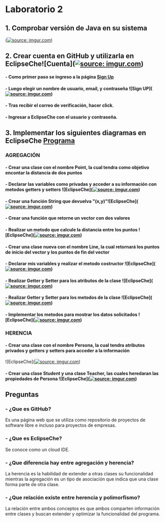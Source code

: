 # Laboratorio 2
## 1. Comprobar versión de Java en su sistema 
(<a href="http://imgur.com/EJETRSY"><img src="http://i.imgur.com/EJETRSY.png?1" title="source: imgur.com" /></a>)
## 2. Crear cuenta en GitHub y utilizarla en EclipseChe![Cuenta](<a href="http://imgur.com/TXg2pKg"><img src="http://i.imgur.com/TXg2pKg.png?1" title="source: imgur.com" /></a>)
#### - Como primer paso se ingreso a la página [Sign Up]( https://github.com/)
#### - Luego elegir un nombre de usuario, email, y contraseña ![Sign UP](<a href="http://imgur.com/E6h0x2X"><img src="http://i.imgur.com/E6h0x2X.png" title="source: imgur.com" /></a>)
#### - Tras recibir el correo de verificación, hacer click.
#### - Ingresar a EclipseChe con el usuario y contraseña.
## 3. Implementar los siguientes diagramas en EclipseChe [Programa](https://codenvy.io/dashboard/#/ide/sara270/WorkSpaceLab2 "Programa")
### AGREGACIÓN
#### - Crear una clase con el nombre Point, la cual tendra como objetivo encontar la distancia de dos puntos
#### - Declarar las variables como privadas y acceder a su información con metodos getters y setters  ![EclipseChe](<a href="http://imgur.com/5NnfY6P"><img src="http://i.imgur.com/5NnfY6P.png?1" title="source: imgur.com" /></a>)
#### - Crear una función String que devuelva "(x,y)"![EclipseChe](<a href="http://imgur.com/TiGUE4u"><img src="http://i.imgur.com/TiGUE4u.png?1" title="source: imgur.com" /></a>)
#### - Crear una función que retorne un vector con dos valores
#### - Realizar un metodo que calcule la distancia entre los puntos ![EclipseChe](<a href="http://imgur.com/gPi5Ceh"><img src="http://i.imgur.com/gPi5Ceh.png?1" title="source: imgur.com" /></a>)
#### - Crear una clase nueva con el nombre Line, la cual retornará los puntos de inicio del vector y los puntos de fin del vector
#### - Declarar mis variables y realizar el metodo costructor ![EclipseChe](<a href="http://imgur.com/ZJx2SCU"><img src="http://i.imgur.com/ZJx2SCU.png?1" title="source: imgur.com" /></a>)
#### - Realizar Getter y Setter para los atributos de la clase ![EclipseChe](<a href="http://imgur.com/8NCuuEA"><img src="http://i.imgur.com/8NCuuEA.png?1" title="source: imgur.com" /></a>)
#### - Realizar Getter y Setter para los metodos de la clase ![EclipseChe](<a href="http://imgur.com/w71xkiw"><img src="http://i.imgur.com/w71xkiw.png?1" title="source: imgur.com" /></a>)
#### - Implementar los metodos para mostrar los datos solicitados ![EclipseChe](<a href="http://imgur.com/JAsVdVY"><img src="http://i.imgur.com/JAsVdVY.png?1" title="source: imgur.com" /></a>)
### HERENCIA
#### - Crear una clase con el nombre Persona, la cual tendra atributos privados y getters y setters para acceder a la información
 ![EclipseChe](<a href="http://imgur.com/bfNnBRF"><img src="http://i.imgur.com/bfNnBRF.png?1" title="source: imgur.com" /></a>)
#### - Crear una clase Student y una clase Teacher, las cuales heredaran las propiedades de Persona ![EclipseChe](<a href="http://imgur.com/zSzLcxK"><img src="http://i.imgur.com/zSzLcxK.png?1" title="source: imgur.com" /></a>)
## Preguntas
### - ¿Que es GitHub?
Es una página web que se utiliza como repositorio de proyectos de software libre e incluso para proyectos de empresas.
### - ¿Que es EclipseChe? 
Se conoce como un cloud IDE. 
### - ¿Que diferencia hay entre agregación y herencia? 
La herencia es la habilidad de extender a otras clases su funcionalidad mientras la agregación es un tipo de asociación que indica que una clase forma parte de otra clase.
### - ¿Que relación existe entre herencia y polimorfismo? 
La relación entre ambos conceptos es que ambos comparten información entre clases y buscan extender y optimizar la funcionalidad del programa.
